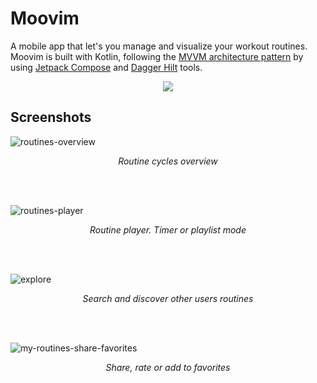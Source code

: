 # Moovim

<p>
  A mobile app that let's you manage and visualize your workout routines. Moovim is built with Kotlin, following the <a href="https://developer.android.com/topic/architecture">MVVM architecture pattern</a> by using <a href="https://developer.android.com/jetpack/compose">Jetpack Compose</a> and <a href="https://dagger.dev/hilt/">Dagger Hilt</a> tools.
</p>

<p align="center">
  <img src="https://user-images.githubusercontent.com/70670549/202878926-ad96b303-6d12-4590-9f02-609f4a011aa9.png">
</p>

## Screenshots

![routines-overview](https://user-images.githubusercontent.com/70670549/202878730-58ec89fe-839f-4f4a-a208-a0791215ace8.png)
<p align="center">
  <i>Routine cycles overview</i>
</p>

<br/>
<br/>

![routines-player](https://user-images.githubusercontent.com/70670549/202878743-70259691-e57a-4c72-afae-6912da230335.png)
<p align="center">
  <i>Routine player. Timer or playlist mode</i>
</p>

<br/>
<br/>

![explore](https://user-images.githubusercontent.com/70670549/202878745-18031684-e785-4e32-bf2e-ed78e691b162.png)
<p align="center">
  <i>Search and discover other users routines</i>
</p>

<br/>
<br/>

![my-routines-share-favorites](https://user-images.githubusercontent.com/70670549/202878747-8d26925d-8e48-4983-b150-0319c395e4c6.png)
<p align="center">
  <i>Share, rate or add to favorites</i>
</p>


